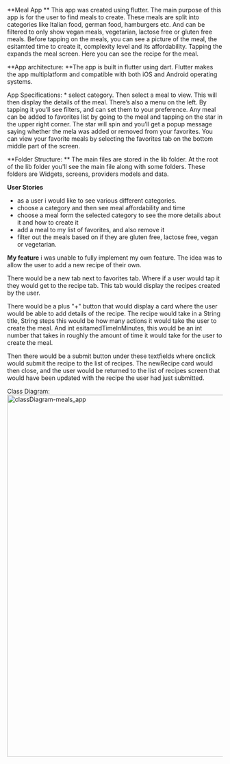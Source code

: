 **Meal App
**
This app was created using flutter. The main purpose of this app is for the user to find meals to create. These meals are split into categories like Italian food, german food, hamburgers etc. And can be filtered to only show vegan meals, vegetarian, lactose free or gluten free meals. Before tapping on the meals, you can see a picture of the meal, the esitamted time to create it, complexity level and its affordability. Tapping the expands the meal screen. Here you can see the recipe for the meal. 

**App architecture:
**The app is built in flutter using dart. Flutter makes the app multiplatform and compatible with both iOS and Android operating systems. 


App Specifications: * select category. Then select a meal to view. This will then display the details of the meal. There’s also a menu on the left. By tapping it you’ll see filters, and can set them to your preference. Any meal can be added to favorites list by going to the meal and tapping on the star in the upper right corner. The star will spin and you’ll get a popup message saying whether the mela was added or removed from your favorites. You can view your favorite meals by selecting the favorites tab on the bottom middle part of the screen. 

**Folder Structure: 
**
The main files are stored in the lib folder. At the root of the lib folder you'll see the main file along with some folders. These folders are Widgets, screens, providers models and data. 

**User Stories**
* as a user i would like to see various different categories.
* choose a category and then see meal affordability and time
* choose a meal form the selected category to see the more details about it and how to create it
* add a meal to my list of favorites, and also remove it
* filter out the meals based on if they are gluten free, lactose free, vegan or vegetarian.



**My feature**
i was unable to fully implement my own feature. The idea was to allow the user to add a new recipe of their own. 

There would be a new tab next to favorites tab. Where if a user would tap it they would get to the recipe tab. This tab would display the recipes created by the user. 

There would be a plus "+" button that would display a card where the user would be able to add details of the recipe. The recipe would take in a String title, String steps this would be how many actions it would take the user to create the meal. And int esitamedTimeInMinutes, this would be an int number that takes in roughly the amount of time it would take for the user to create the meal. 

Then there would be a submit button under these textfields where onclick would submit the recipe to the list of recipes. The newRecipe card would then close, and the user would be returned to the list of recipes screen that would have been updated with the recipe the user had just submitted. 


Class Diagram:  
<img width="843" alt="classDiagram-meals_app" src="https://github.com/nanthi13/mobile-app-assignment2/assets/94906368/2f9beb09-e4cb-42b0-ae58-2d8fd457361a">
